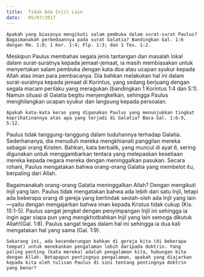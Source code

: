 ```yaml
---
title:  Tidak Ada Injil Lain
date:   05/07/2017
---
```


`Apakah yang biasanya mengikuti salam pembuka dalam surat-surat Paulus? Bagaimanakah perbedaannya pada surat Galatia? Bandingkan Gal. 1:6 dengan Rm. 1:8; 1 Kor. 1:4; Flp. 1:3; dan 1 Tes. 1:2.`

Meskipun Paulus membahas segala jenis tantangan dan masalah lokal dalam surat-suratnya kepada jemaat-jemaat, ia masih membiasakan untuk menyertakan salam pembuka dengan kata doa atau ucapan syukur kepada Allah atas iman para pembacanya. Dia bahkan melakukan hal ini dalam surat-suratnya kepada jemaat di Korintus, yang sedang berjuang dengan segala macam perilaku yang meragukan (bandingkan 1 Korintus 1:4 dan 5:1). Namun situasi di Galatia begitu menjengkelkan, sehingga Paulus menghilangkan ucapan syukur dan langsung kepada persoalan.

`Apakah kata-kata keras yang digunakan Paulus yang menunjukkan tingkat keprihatinannya atas apa yang terjadi di Galatia? Baca Gal. 1:6-9, 5:12.`

Paulus tidak tanggung-tanggung dalam tuduhannya terhadap Galatia. Sederhananya, dia menuduh mereka mengkhianati panggilan mereka sebagai orang Kristen. Bahkan, kata berbalik, yang muncul di ayat 6, sering digunakan untuk menggambarkan tentara yang melepaskan kesetiaan mereka kepada negara mereka dengan meninggalkan pasukan. Secara rohani, Paulus mengatakan bahwa orang-orang Galatia yang membelot itu, berpaling dari Allah.

Bagaimanakah orang-orang Galatia meninggalkan Allah? Dengan mengikuti Injil yang lain. Paulus tidak mengatakan bahwa ada lebih dari satu Injil, tetapi ada beberapa orang di gereja yang bertindak seolah-oleh ada Injil yang lain—yaitu dengan mengajarkan bahwa iman kepada Kristus tidak cukup (Kis. 15:1-5). Paulus sangat jengkel dengan penyimpangan Injil ini sehingga ia ingin agar siapa pun yang mengkhotbahkan Injil yang lain semoga dikutuk Allah!(Gal. 1:8). Paulus sangat tegas dalam hal ini sehingga ia dua kali mengatakan hal yang sama (Gal. 1:9).

`Sekarang ini, ada kecenderungan bahkan di gereja kita (di beberapa tempat) untuk menekankan pengalaman lebih daripada doktrin. Yang paling penting (kata mereka) adalah pengalaman kita, hubungan kita dengan Allah. Betapapun pentingnya pengalaman, apakah yang diajarkan kepada kita oleh tulisan Paulus di sini tentang pentingnya doktrin yang benar?`
